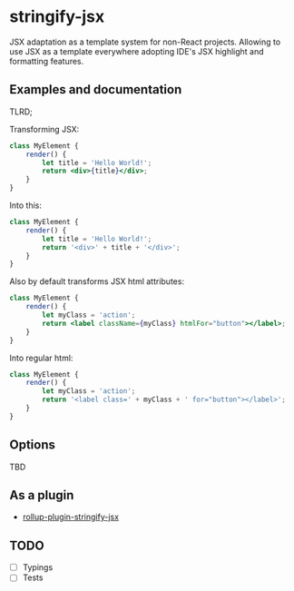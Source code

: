 # stringify-jsx
JSX adaptation as a template system for non-React projects. Allowing to use JSX as a template everywhere adopting IDE's JSX highlight and formatting features.
## Examples and documentation
TLRD;

Transforming JSX:
```jsx harmony
class MyElement {
    render() {
        let title = 'Hello World!';
        return <div>{title}</div>;
    }
}
```
Into this:
```js
class MyElement {
    render() {
        let title = 'Hello World!';
        return '<div>' + title + '</div>';
    }
}
```

Also by default transforms JSX html attributes:
```jsx harmony
class MyElement {
    render() {
        let myClass = 'action';
        return <label className={myClass} htmlFor="button"></label>;
    }
}
```
Into regular html:
```js
class MyElement {
    render() {
        let myClass = 'action';
        return '<label class=' + myClass + ' for="button"></label>';
    }
}
```

## Options
TBD

## As a plugin
* [rollup-plugin-stringify-jsx](https://github.com/TargetTaiga/rollup-plugin-stringify-jsx)

## TODO
- [ ] Typings
- [ ] Tests